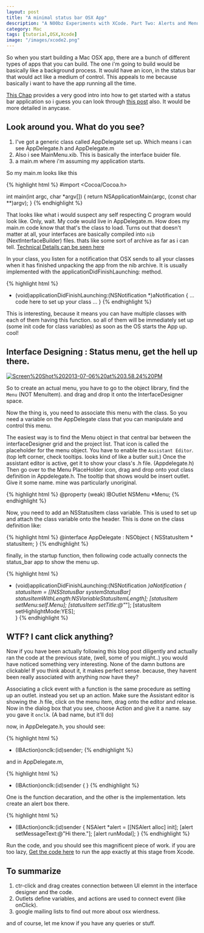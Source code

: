 ```yaml
---
layout: post
title: "A minimal status bar OSX App"
description: "A N00bz Experiments with XCode. Part Two: Alerts and Menus and stuff."
category: Mac 
tags: [tutorial,OSX,Xcode]
image: "/images/xcode2.png"
---
```



So when you start building a Mac OSX app, there are a bunch of different types of apps that you can build. The one i'm going to build would be basically like a background process. It would have an icon, in the status bar that would act like a medium of control. This appeals to me because basically i want to have the app running all the time.

[This Chap](http://cocoatutorial.grapewave.com/2010/01/creating-a-status-bar-application/) provides a very good intro into how to get started with a status bar application so i guess you can look through [this post](https://github.com/lepture/StatusBarApp/blob/master/README.md) also. It would be more detailed in anycase.

## Look around you. What do you see?

1. I've got a generic class called AppDelegate set up. Which means i can see AppDelegate.h and AppDelegate.m
2. Also i see MainMenu.xib. This is basically the interface buider file.
3. a main.m where i'm assuming my application starts.

So my main.m looks like this

{% highlight html %}
#import <Cocoa/Cocoa.h>

int main(int argc, char *argv[])
{
    return NSApplicationMain(argc, (const char **)argv);
}
{% endhighlight %}

That looks like what i would suspect any self respecting C program would look like. Only, wait. My code would live in AppDelegate.m. How does my main.m code know that that's the class to load.
Turns out that doesn't matter at all, your interfaces are basically compiled into `nib` (NextInterfaceBuilder) files. thats like some sort of archive as far as i can tell. [Technical Details can be seen here](https://developer.apple.com/library/mac/#DOCUMENTATION/Cocoa/Conceptual/LoadingResources/CocoaNibs/CocoaNibs.html#//apple_ref/doc/uid/10000051i-CH4-SW19)

In your class, you listen for a notification that OSX sends to all your classes when it has finished unpacking the app from the nib archive. It is usually implemented with the applicationDidFinishLaunching: method.

{% highlight html %}
- (void)applicationDidFinishLaunching:(NSNotification *)aNotification
{
	... code here to set up your class ...
}
{% endhighlight %}

This is interesting, because it means you can have multiple classes with each of them having this function. so all of them will be immediately set up (some init code for class variables) as soon as the OS starts the App up. cool!

## Interface Designing : Status menu, get the hell up there.

<div class="postImage" style="width:1200px;max-width:100%;"><a href="https://www.evernote.com/shard/s147/sh/d09b141e-33f1-4232-b17a-caebe89a6277/34162d1d70fb938ebeabcde6ab9d00e6"><img src="https://www.evernote.com/shard/s147/sh/d09b141e-33f1-4232-b17a-caebe89a6277/34162d1d70fb938ebeabcde6ab9d00e6/deep/0/Screen%20Shot%202013-07-06%20at%203.58.24%20PM.png?width=1300" alt="Screen%20Shot%202013-07-06%20at%203.58.24%20PM" /></a><br /></div>

So to create an actual menu, you have to go to the object library, find the `Menu` (NOT MenuItem). and drag and drop it onto the InterfaceDesigner space.

Now the thing is, you need to associate this menu with the class. So you need a variable on the AppDelegate class that you can manipulate and control this menu.

The easiest way is to find the Menu object in that central bar between the interfaceDesigner grid and the project list. That icon is called the placeholder for the menu object.
You have to enable the `Assistant Editor`. (top left corner, check tooltips. looks kind of like a butler suit.) Once the assistant editor is active, get it to show your class's .h file. (Appdelegate.h)
Then go over to the Menu PlaceHolder icon, drag and drop onto yout class definition in Appdelegate.h. The tooltip that shows would be insert outlet. Give it some name. mine was particularly unoriginal.

{% highlight html %}
@property (weak) IBOutlet NSMenu *Menu;
{% endhighlight %}

Now, you need to add an NSStatusItem class variable. This is used to set up and attach the class variable onto the header.
This is done on the class definition like:

{% highlight html %}
@interface AppDelegate : NSObject <NSApplicationDelegate>{
    NSStatusItem * statusItem;
}
{% endhighlight %}

finally, in the startup function, then following code actually connects the status_bar app to show the menu up.

{% highlight html %}
- (void)applicationDidFinishLaunching:(NSNotification *)aNotification
{
    statusItem = [[NSStatusBar systemStatusBar] statusItemWithLength:NSVariableStatusItemLength];
    [statusItem setMenu:self.Menu];
    [statusItem setTitle:@"*"];
    [statusItem setHighlightMode:YES];   
}
{% endhighlight %}

## WTF? I cant click anything?

Now if you have been actually following this blog post diligently and actually ran the code at the previous state, (well, some of you might..) you would have noticed something very interesting.
None of the damn buttons are clickable!
If you think about it, it makes perfect sense. because, they havent been really associated with anything now have they?

Associating a click event with a function is the same procedure as setting up an outlet. instead you set up an action.
Make sure the Assistant editor is showing the .h file, click on the menu item, drag onto the editor and release.
Now in the dialog box that you see, choose Action and give it a name. say you gave it `onclk`. (A bad name, but it'll do)

now, in AppDelegate.h, you should see:

{% highlight html %}
- (IBAction)onclk:(id)sender;
{% endhighlight %}

and in AppDelegate.m,

{% highlight html %}
- (IBAction)onclk:(id)sender {
}
{% endhighlight %}

One is the function decaration, and the other is the implementation. lets create an alert box there.

{% highlight html %}
- (IBAction)onclk:(id)sender {
	NSAlert *alert = [[NSAlert alloc] init];
	[alert setMessageText:@"Hi there."];
	[alert runModal];
}
{% endhighlight %}

Run the code, and you should see this magnificent piece of work. if you are too lazy, [Get the code here](https://github.com/Wingie/DeskImage/tree/status_bar_setup) to run the app exactly at this stage from Xcode.

## To summarize

1. ctr-click and drag creates connection between UI elemnt in the interface designer and the code.
2. Outlets define variables, and actions are used to connect event (like onClick).
3. google mailing lists to find out more about osx wierdness.

and of course, let me know if you have any queries or stuff.
